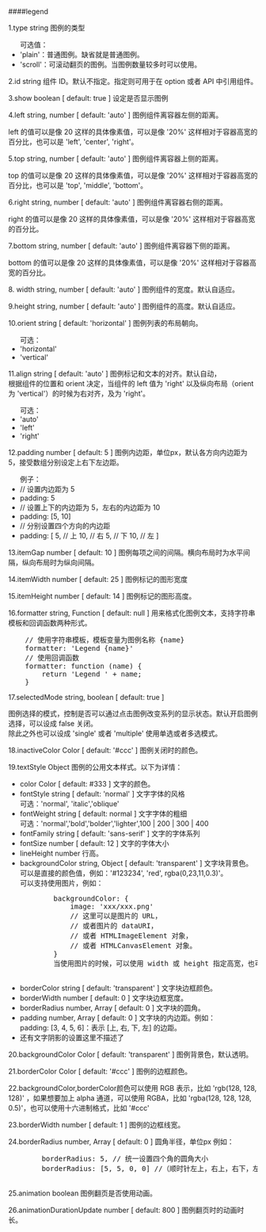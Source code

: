 ####legend
<p>
    1.type string 图例的类型
</p>
<ul>
    可选值：
    <li>
        'plain'：普通图例。缺省就是普通图例。
    </li>
    <li>
        'scroll'：可滚动翻页的图例。当图例数量较多时可以使用。
    </li>
</ul>
<p>
    2.id string 组件 ID。默认不指定。指定则可用于在 option 或者 API 中引用组件。
</p>
<p>
    3.show boolean [ default: true ] 设定是否显示图例
</p>
<p>
    4.left string, number [ default: 'auto' ] 图例组件离容器左侧的距离。
</p>
<p>
    left 的值可以是像 20 这样的具体像素值，可以是像 '20%' 这样相对于容器高宽的百分比，也可以是 'left', 'center', 'right'。
</p>
<p>
    5.top string, number [ default: 'auto' ] 图例组件离容器上侧的距离。
</p>
<p> 
    top 的值可以是像 20 这样的具体像素值，可以是像 '20%' 这样相对于容器高宽的百分比，也可以是 'top', 'middle', 'bottom'。
</p>
<p> 
    6.right string, number [ default: 'auto' ] 图例组件离容器右侧的距离。
</p>
<p>
    right 的值可以是像 20 这样的具体像素值，可以是像 '20%' 这样相对于容器高宽的百分比。
</p>
<p>
    7.bottom string, number [ default: 'auto' ] 图例组件离容器下侧的距离。
</p>
<p>
    bottom 的值可以是像 20 这样的具体像素值，可以是像 '20%' 这样相对于容器高宽的百分比。
</p>
<p>
   8. width string, number [ default: 'auto' ] 图例组件的宽度。默认自适应。
</p>
<p>
    9.height string, number [ default: 'auto' ] 图例组件的高度。默认自适应。
</p>
<p>
    10.orient string [ default: 'horizontal' ] 图例列表的布局朝向。
</p>
<ul>
    可选：
    <li>'horizontal'</li>
    <li>'vertical'</li>
</ul>
<p>
    11.align string [ default: 'auto' ] 图例标记和文本的对齐。默认自动，<br/>根据组件的位置和 orient 决定，当组件的 left 值为 'right' 以及纵向布局（orient 为 'vertical'）的时候为右对齐，及为 'right'。
</p>
<ul>
    可选：
    <li>'auto'</li>
    <li>'left'</li>
    <li>'right'</li>
</ul>
<p>
    12.padding number [ default: 5 ] 图例内边距，单位px，默认各方向内边距为5，接受数组分别设定上右下左边距。
</p>
<ul>
    例子：
    <li>// 设置内边距为 5</li>
    <li>padding: 5</li>
    <li>// 设置上下的内边距为 5，左右的内边距为 10</li>
    <li>padding: [5, 10]</li>
    <li>// 分别设置四个方向的内边距</li>
    <li>padding: [ 5,  // 上 10, // 右 5,  // 下 10, // 左 ]</li>
</ul>
<p>
    13.itemGap number [ default: 10 ] 图例每项之间的间隔。横向布局时为水平间隔，纵向布局时为纵向间隔。
</p>
<p>
    14.itemWidth number [ default: 25 ] 图例标记的图形宽度
</p>
<p>
    15.itemHeight number [ default: 14 ] 图例标记的图形高度。
</p>
<p>
    16.formatter string, Function [ default: null ] 用来格式化图例文本，支持字符串模板和回调函数两种形式。
</p>
<pre>
    // 使用字符串模板，模板变量为图例名称 {name}
    formatter: 'Legend {name}'
    // 使用回调函数
    formatter: function (name) {
        return 'Legend ' + name;
    }
</pre>
<p>
    17.selectedMode string, boolean [ default: true ]
</p>
<p>
    图例选择的模式，控制是否可以通过点击图例改变系列的显示状态。默认开启图例选择，可以设成 false 关闭。<br/>
    除此之外也可以设成 'single' 或者 'multiple' 使用单选或者多选模式。
</p>
<p>
    18.inactiveColor Color [ default: '#ccc' ] 图例关闭时的颜色。
</p>
<p>
    19.textStyle Object 图例的公用文本样式。以下为详情：
</p>
<ul>
    <li>
        color Color [ default: #333 ] 文字的颜色。
    </li>
    <li>
        fontStyle string [ default: 'normal' ] 文字字体的风格<br/>
        可选：'normal', 'italic','oblique'
    </li>
    <li>
        fontWeight string [ default: normal ] 文字字体的粗细<br/>
        可选：'normal','bold','bolder','lighter',100 | 200 | 300 | 400
    </li>
    <li>
        fontFamily string [ default: 'sans-serif' ] 文字的字体系列
    </li>
    <li>
        fontSize number [ default: 12 ] 文字的字体大小
    </li>
    <li>
        lineHeight number 行高。
    </li>
    <li>
        backgroundColor string, Object [ default: 'transparent' ] 文字块背景色。<br/>
        可以是直接的颜色值，例如：'#123234', 'red', rgba(0,23,11,0.3)'。<br/>
        可以支持使用图片，例如：
        <pre>
        backgroundColor: {
            image: 'xxx/xxx.png'
            // 这里可以是图片的 URL，
            // 或者图片的 dataURI，
            // 或者 HTMLImageElement 对象，
            // 或者 HTMLCanvasElement 对象。
        }
        当使用图片的时候，可以使用 width 或 height 指定高宽，也可以不指定自适应。
        </pre>
    </li>
    <li>
        borderColor string [ default: 'transparent' ] 文字块边框颜色。
    </li>
    <li>
        borderWidth number [ default: 0 ] 文字块边框宽度。
    </li>
    <li>
        borderRadius number, Array [ default: 0 ] 文字块的圆角。
    </li>
    <li>
        padding number, Array [ default: 0 ] 文字块的内边距。例如：<br/>
        padding: [3, 4, 5, 6]：表示 [上, 右, 下, 左] 的边距。
    </li>
    <li>还有文字阴影的设置这里不描述了</li>
</ul>
<p>
    20.backgroundColor Color [ default: 'transparent' ] 图例背景色，默认透明。
</p>
<p>
    21.borderColor Color [ default: '#ccc' ] 图例的边框颜色。
</p>
<p>
    22.backgroundColor,borderColor颜色可以使用 RGB 表示，比如 'rgb(128, 128, 128)' ，如果想要加上 alpha 通道，可以使用 RGBA，比如 'rgba(128, 128, 128, 0.5)'，也可以使用十六进制格式，比如 '#ccc'
</p>
<p>
    23.borderWidth number [ default: 1 ] 图例的边框线宽。
</p>
<p>
    24.borderRadius number, Array [ default: 0 ] 圆角半径，单位px 例如：
    <pre>
        borderRadius: 5, // 统一设置四个角的圆角大小
        borderRadius: [5, 5, 0, 0] //（顺时针左上，右上，右下，左下）
    </pre>
</p>
<p>
    25.animation boolean 图例翻页是否使用动画。
</p>
<p>
    26.animationDurationUpdate number [ default: 800 ] 图例翻页时的动画时长。
</p>